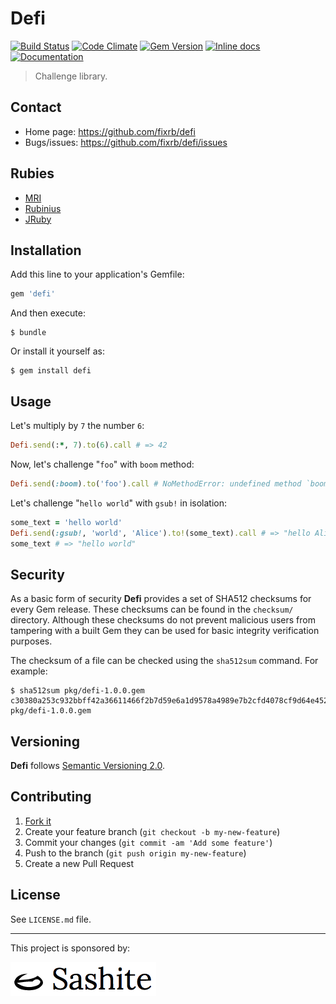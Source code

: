 # Defi

[![Build Status](https://api.travis-ci.org/fixrb/defi.svg?branch=master)][travis]
[![Code Climate](https://codeclimate.com/github/fixrb/defi/badges/gpa.svg)][codeclimate]
[![Gem Version](https://badge.fury.io/rb/defi.svg)][gem]
[![Inline docs](https://inch-ci.org/github/fixrb/defi.svg?branch=master)][inchpages]
[![Documentation](https://img.shields.io/:yard-docs-38c800.svg)][rubydoc]

> Challenge library.

## Contact

* Home page: https://github.com/fixrb/defi
* Bugs/issues: https://github.com/fixrb/defi/issues

## Rubies

* [MRI](https://www.ruby-lang.org/)
* [Rubinius](https://rubinius.com/)
* [JRuby](https://www.jruby.org/)

## Installation

Add this line to your application's Gemfile:

```ruby
gem 'defi'
```

And then execute:

    $ bundle

Or install it yourself as:

    $ gem install defi

## Usage

Let's multiply by `7` the number `6`:

```ruby
Defi.send(:*, 7).to(6).call # => 42
```

Now, let's challenge "`foo`" with `boom` method:

```ruby
Defi.send(:boom).to('foo').call # NoMethodError: undefined method `boom' for "foo":String
```

Let's challenge "`hello world`" with `gsub!` in isolation:

```ruby
some_text = 'hello world'
Defi.send(:gsub!, 'world', 'Alice').to!(some_text).call # => "hello Alice"
some_text # => "hello world"
```

## Security

As a basic form of security __Defi__ provides a set of SHA512 checksums for
every Gem release.  These checksums can be found in the `checksum/` directory.
Although these checksums do not prevent malicious users from tampering with a
built Gem they can be used for basic integrity verification purposes.

The checksum of a file can be checked using the `sha512sum` command.  For
example:

    $ sha512sum pkg/defi-1.0.0.gem
    c30380a253c932bbff42a36611466f2b7d59e6a1d9578a4989e7b2cfd4078cf9d64e452b0eaa055c5ab88be4816d3f366d7aa705d29bb54e2db9f75d21f36cf7  pkg/defi-1.0.0.gem

## Versioning

__Defi__ follows [Semantic Versioning 2.0](https://semver.org/).

## Contributing

1. [Fork it](https://github.com/fixrb/defi/fork)
2. Create your feature branch (`git checkout -b my-new-feature`)
3. Commit your changes (`git commit -am 'Add some feature'`)
4. Push to the branch (`git push origin my-new-feature`)
5. Create a new Pull Request

## License

See `LICENSE.md` file.

[gem]: https://rubygems.org/gems/defi
[travis]: https://travis-ci.org/fixrb/defi
[codeclimate]: https://codeclimate.com/github/fixrb/defi
[inchpages]: https://inch-ci.org/github/fixrb/defi
[rubydoc]: https://rubydoc.info/gems/defi/frames

***

<p>
  This project is sponsored by:

  <a href="https://sashite.com/"><img
    src="https://raw.githubusercontent.com/fixrb/defi/master/img/sashite.png"
    alt="Sashite" /></a>
</p>
